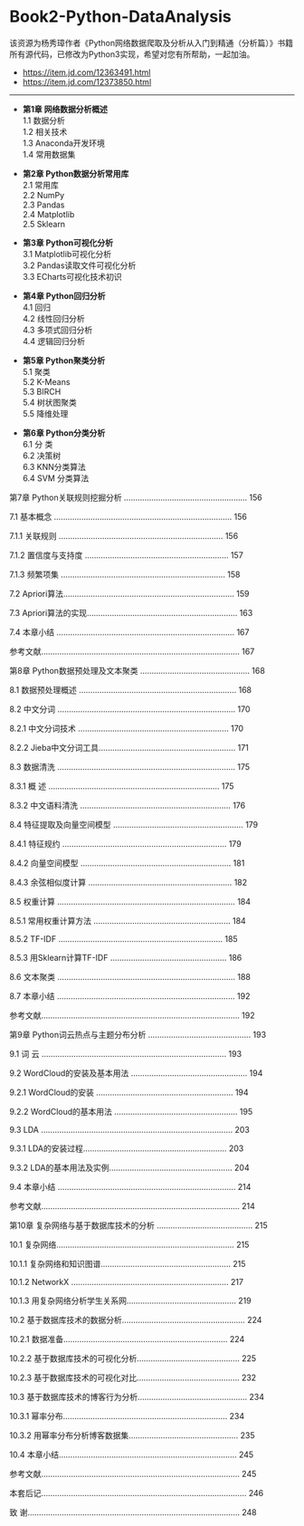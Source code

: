 # Book2-Python-DataAnalysis

该资源为杨秀璋作者《Python网络数据爬取及分析从入门到精通（分析篇）》书籍所有源代码，已修改为Python3实现，希望对您有所帮助，一起加油。

- https://item.jd.com/12363491.html
- https://item.jd.com/12373850.html

---

- **第1章 网络数据分析概述** <br />
1.1 数据分析 <br />
1.2 相关技术 <br />
1.3 Anaconda开发环境 <br />
1.4 常用数据集 <br />

- **第2章 Python数据分析常用库**  <br />
2.1 常用库 <br />
2.2 NumPy <br />
2.3 Pandas <br />
2.4 Matplotlib <br />
2.5 Sklearn <br />

- **第3章 Python可视化分析**  <br /> 
3.1 Matplotlib可视化分析 <br /> 
3.2 Pandas读取文件可视化分析 <br /> 
3.3 ECharts可视化技术初识 <br /> 

- **第4章 Python回归分析** <br /> 
4.1 回归 <br /> 
4.2 线性回归分析 <br /> 
4.3 多项式回归分析 <br /> 
4.4 逻辑回归分析 <br /> 

- **第5章 Python聚类分析** <br /> 
5.1 聚类 <br /> 
5.2 K-Means  <br /> 
5.3 BIRCH  <br /> 
5.4 树状图聚类 <br /> 
5.5 降维处理  <br /> 

- **第6章 Python分类分析**  <br /> 
6.1 分 类  <br /> 
6.2 决策树  <br /> 
6.3 KNN分类算法  <br /> 
6.4 SVM 分类算法  <br /> 


第7章 Python关联规则挖掘分析 ……………………………………………… 156

7.1 基本概念 …………………………………………………………………… 156

7.1.1 关联规则 ……………………………………………………………… 156

7.1.2 置信度与支持度 ……………………………………………………… 157

7.1.3 频繁项集 ……………………………………………………………… 158

7.2 Apriori算法………………………………………………………………… 159

7.3 Apriori算法的实现………………………………………………………… 163

7.4 本章小结 …………………………………………………………………… 167

参考文献…………………………………………………………………………… 167

第8章 Python数据预处理及文本聚类 ………………………………………… 168

8.1 数据预处理概述 …………………………………………………………… 168

8.2 中文分词 …………………………………………………………………… 170

8.2.1 中文分词技术 ………………………………………………………… 170

8.2.2 Jieba中文分词工具…………………………………………………… 171

8.3 数据清洗 …………………………………………………………………… 175

8.3.1 概 述 ………………………………………………………………… 175

8.3.2 中文语料清洗 ………………………………………………………… 176

8.4 特征提取及向量空间模型 ………………………………………………… 179

8.4.1 特征规约 ……………………………………………………………… 179

8.4.2 向量空间模型 ………………………………………………………… 181

8.4.3 余弦相似度计算 ……………………………………………………… 182

8.5 权重计算 …………………………………………………………………… 184

8.5.1 常用权重计算方法 …………………………………………………… 184

8.5.2 TF-IDF ……………………………………………………………… 185

8.5.3 用Sklearn计算TF-IDF …………………………………………… 186

8.6 文本聚类 …………………………………………………………………… 188

8.7 本章小结 …………………………………………………………………… 192

参考文献…………………………………………………………………………… 192

第9章 Python词云热点与主题分布分析 ……………………………………… 193

9.1 词 云 ……………………………………………………………………… 193

9.2 WordCloud的安装及基本用法 …………………………………………… 194

9.2.1 WordCloud的安装 …………………………………………………… 194

9.2.2 WordCloud的基本用法 ……………………………………………… 195

9.3 LDA ………………………………………………………………………… 203

9.3.1 LDA的安装过程……………………………………………………… 203

9.3.2 LDA的基本用法及实例……………………………………………… 204

9.4 本章小结 …………………………………………………………………… 214

参考文献…………………………………………………………………………… 214

第10章 复杂网络与基于数据库技术的分析 …………………………………… 215

10.1 复杂网络…………………………………………………………………… 215

10.1.1 复杂网络和知识图谱………………………………………………… 215

10.1.2 NetworkX …………………………………………………………… 217

10.1.3 用复杂网络分析学生关系网………………………………………… 219

10.2 基于数据库技术的数据分析……………………………………………… 224

10.2.1 数据准备……………………………………………………………… 224

10.2.2 基于数据库技术的可视化分析……………………………………… 225

10.2.3 基于数据库技术的可视化对比……………………………………… 232

10.3 基于数据库技术的博客行为分析………………………………………… 234

10.3.1 幂率分布……………………………………………………………… 234

10.3.2 用幂率分布分析博客数据集………………………………………… 235

10.4 本章小结…………………………………………………………………… 245

参考文献…………………………………………………………………………… 245

本套后记……………………………………………………………………………… 246

致 谢………………………………………………………………………………… 248
